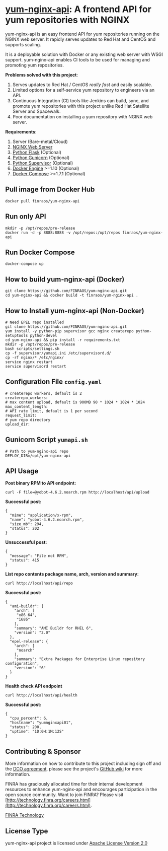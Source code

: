 **[yum-nginx-api][1]**: A frontend API for yum repositories with NGINX
=======

yum-nginx-api is an easy frontend API for yum repositories running on the NGINX web server. It rapidly serves updates to Red Hat and CentOS and supports scaling.

It is a deployable solution with Docker or any existing web server with WSGI support. yum-nginx-api enables CI tools to be used for managing and promoting yum repositories.


**Problems solved with this project**:

1.  Serves updates to Red Hat / CentOS *really fast* and easily scalable.
2.  Limited options for a self-service yum repository to engineers via an API.
3.  Continuous Integration (CI) tools like Jenkins can build, sync, and promote yum repositories with this project unlike Red Hat Satellite Server and Spacewalk.
4.  Poor documentation on installing a yum repository with NGINX web server.



**Requirements**:

 1.  Server (Bare-metal/Cloud)
 2.  [NGINX Web Server][2]
 3.  [Python Flask][3] (Optional)
 4.  [Python Gunicorn][4] (Optional)
 5.  [Python Supervisor][5] (Optional)
 6.  [Docker Engine][6] >=1.10 (Optional) 
 7.  [Docker Compose][7] >=1.7.1 (Optional)


## Pull image from Docker Hub

    docker pull finraos/yum-nginx-api

## Run only API

    mkdir -p /opt/repos/pre-release
    docker run -d -p 8888:8888 -v /opt/repos:/opt/repos finraos/yum-nginx-api

## Run Docker Compose
	
	docker-compose up

## How to build yum-nginx-api (Docker)

    git clone https://github.com/FINRAOS/yum-nginx-api.git
    cd yum-nginx-api && docker build -t finraos/yum-nginx-api . 

## How to Install yum-nginx-api (Non-Docker)

    # Need EPEL repo installed
    git clone https://github.com/FINRAOS/yum-nginx-api.git
    yum install -y python-pip supervisor gcc nginx createrepo python-setuptools python-devel
    cd yum-nginx-api && pip install -r requirements.txt
    mkdir -p /opt/repos/pre-release
    bash scripts/settings.sh
    cp -f supervisor/yumapi.ini /etc/supervisord.d/
    cp -rf nginx/* /etc/nginx/
    service nginx restart
    service supervisord restart

## Configuration File `config.yaml`

    # createrepo workers, default is 2
    createrepo_workers:
    # max content upload, default is 900MB 90 * 1024 * 1024 * 1024
    max_content_length:
    # API rate limit, default is 1 per second
    request_limit:
    # yum repo directory
    upload_dir:

## Gunicorn Script `yumapi.sh`

    # Path to yum-nginx-api repo
    DEPLOY_DIR=/opt/yum-nginx-api

## API Usage 

**Post binary RPM to API endpoint:**

    curl -F file=@yobot-4.6.2.noarch.rpm http://localhost/api/upload

**Successful post:**

    {
      "mime": "application/x-rpm", 
      "name": "yobot-4.6.2.noarch.rpm", 
      "size_mb": 294, 
      "status": 202
    }

**Unsuccessful post:**

    {
      "message": "File not RPM", 
      "status": 415
    }

**List repo contents package name, arch, version and summary:**

    curl http://localhost/api/repo

**Successful post:**

    {
      "ami-buildr": {
        "arch": [
         "x86_64",
         "i686"
        ],
        "summary": "AMI Buildr for RHEL 6",
        "version": "2.0"
      },
      "epel-release": {
        "arch": [
         "noarch"
        ],
        "summary": "Extra Packages for Enterprise Linux repository configuration",
        "version": "6"
      }
    }
 
**Health check API endpoint**
 
    curl http://localhost/api/health

**Successful post:**

    {
      "cpu_percent": 6,
      "hostname": "yumnginxapi01",
      "status": 200,
      "uptime": "1D:0H:1M:12S"
    }

## Contributing & Sponsor

More information on how to contribute to this project including sign off and the [DCO agreement](https://github.com/FINRAOS/yum-nginx-api/blob/master/DCO.md), please see the project's [GitHub wiki](https://github.com/FINRAOS/yum-nginx-api/wiki) for more information.

FINRA has graciously allocated time for their internal development resources to enhance yum-nginx-api and encourages participation in the open source community. Want to join FINRA? Please visit [http://technology.finra.org/careers.html](http://technology.finra.org/careers.html).

[FINRA Technology](http://technology.finra.org/)


## License Type

yum-nginx-api project is licensed under [Apache License Version 2.0](http://www.apache.org/licenses/LICENSE-2.0)


  [1]: http://github.com/finraos/yum-nginx-api/wiki
  [2]: http://nginx.org
  [3]: http://flask.pocoo.org
  [4]: http://gunicorn.org
  [5]: http://supervisord.org
  [6]: https://docs.docker.com/engine/installation/
  [7]: https://docs.docker.com/compose/
